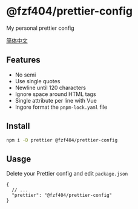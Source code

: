 # @fzf404/prettier-config

My personal prettier config

[简体中文](README.zh-CN.md)

## Features

- No semi
- Use single quotes
- Newline until 120 characters
- Ignore space around HTML tags
- Single attribute per line with Vue
- Ingore format the `pnpm-lock.yaml` file

## Install

```bash
npm i -D prettier @fzf404/prettier-config
```

## Uasge

Delete your Prettier config and edit `package.json`

```jsonc
{
  // ...
  "prettier": "@fzf404/prettier-config"
}
```
